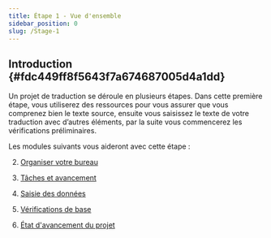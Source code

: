 ```yaml
---
title: Étape 1 - Vue d'ensemble
sidebar_position: 0
slug: /Stage-1
---
```




## **Introduction** {#fdc449ff8f5643f7a674687005d4a1dd}


Un projet de traduction se déroule en plusieurs étapes. Dans cette première étape, vous utiliserez des ressources pour vous assurer que vous comprenez bien le texte source, ensuite vous saisissez le texte de votre traduction avec d’autres éléments, par la suite vous commencerez les vérifications préliminaires.


Les modules suivants vous aideront avec cette étape :


2. [Organiser votre bureau](https://sillsdev.github.io/paratext-manual/2.OD)


3. [Tâches et avancement](https://sillsdev.github.io/paratext-manual/3.PP1)


4. [Saisie des données](https://sillsdev.github.io/paratext-manual/4.KD)


5. [Vérifications de base](https://sillsdev.github.io/paratext-manual/5.BC1)


6. [État d'avancement du projet](https://sillsdev.github.io/paratext-manual/6.PP2)


